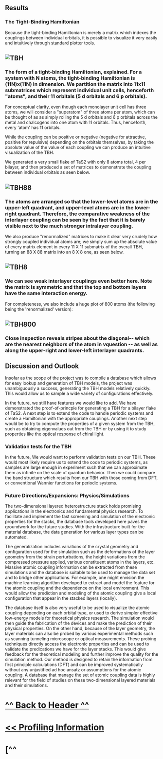 
## Results

### The Tight-Binding Hamiltonian

Because the tight-binding Hamiltonian is merely a matrix which indexes the couplings between individual orbitals, it is possible to visualize it very easily and intuitively through standard plotter tools. 

## ![TBH](figures/TBH_Form.png)
### The form of a tight-binding Hamiltonian, explained. For a system with N atoms, the tight-binding Hamiltonian is (11N)x(11N) in dimension. We partition the matrix into 11x11 submatrices which represent individual unit cells, henceforth "atoms", and their 11 orbitals (5 d orbitals and 6 p orbitals).

For conceptual clarity, even though each monolayer unit cell has three atoms, we will consider a "superatom" of three atoms per atom, which can be thought of as as simply rolling the 5 d orbitals and 6 p orbitals across the metal and chalcogens into one atom with 11 orbitals. Thus, henceforth, every 'atom' has 11 orbitals.

While the coupling can be positive or negative (negative for attractive, positive for repulsive) depending on the orbitals themselves, by taking the absolute value of the value of each coupling we can produce an intuitive visualization of the TBH. 

We generated a very small flake of TaS2 with only 8 atoms total, 4 per bilayer, and then produced a set of matrices to demonstrate the coupling between individual orbitals as seen below.

## ![TBH88](figures/88x88.png)
### The atoms are arranged so that the lower-level atoms are in the upper-left quadrant, and upper-level atoms are in the lower-right quadrant. Therefore, the comparative weakness of the interlayer coupling can be seen by the fact that it is barely visible next to the much stronger intralayer coupling.

We also produce "renormalized"  matrices to make it clear very crudely how strongly coupled individual atoms are; we simply sum up the absolute value of every matrix element in every 11 X 11 submatrix of the overall TBH, turning an 88 X 88 matrix into an 8 X 8 one, as seen below.

## ![TBH8](figures/8x8.png)
### We can see weak interlayer couplings even better here. Note the matrix is symmetric and that the top and bottom layers have the same interaction energy.

For completeness, we also include a huge plot of 800 atoms (the following being the 'renormalized' version):

## ![TBH800](figures/800x800.png)
### Close inspection reveals stripes about the diagonal-- which are the nearest neighbors of the atom in vquestion -- as well as along the upper-right and lower-left interlayer quadrants.


## Discussion and Outlook

Insofar as the scope of the project was to compile a database which allows for easy lookup and generation of TBH models, the project was unambiguously a success, generating the TBH models relatively quickly. This would allow us to sample a wide variety of configurations effectively.

In the future, we still have features we would like to add. We have demonstrated the proof-of-princple for generating a TBH for a bilayer flake of TaS2. A next step is to extend the code to handle periodic systems and create a Hamiltonian with the appropriate couplings. Another next step would be to try to compute the properties of a given system from the TBH, such as obtaining eigenvalues out from the TBH or by using it to study properties like the optical response of chiral light.

### Validation tests for the TBH
In the future, We would want to perform validation tests on our TBH. These would most likely require us to extend the code to periodic systems, as samples are large enough in experiment such that we can approximate them as infinite on the scale of quantum behavior. Then we could compare the band structure which results from our TBH with those coming from DFT, or conventional Wannier functions for periodic systems.

### Future Directions/Expansions: Physics/Simulations
The two-dimensional layered heterostructure stack holds promising applications in the electronics and fundamental physics research. To facilitate and implement the fast screening and simulation of the electronic properties for the stacks, the database tools developed here paves the groundwork for the future studies. With the infrastructure built for the material database, the data generation for various layer types can be automated. 

The generalization includes variations of the crystal geometry and configuration used for the simulation such as the deformations of the layer geometry from the strain perturbations, the height variations from the compressed pressure applied, various constituent atoms in the layers, etc. Massive atomic coupling information can be extracted from these simulations and the database is suitable to be used to manage the data set and to bridge other applications. For example, one might envision the machine learning algorithm developed to extract and model the feature for the atomic coupling and the dependence on the local environment. This would allow the prediction and modeling of the atomic coupling give a local configuration that appear in the stacked layers (locally). 


The database itself is also very useful to be used to visualize the atomic coupling depending on each orbital type, or used to derive simpler effective low-energy models for theoretical physics research. The simulation would then guide the fabrication of the devices and make the prediction of their physical properties. On the other hand, because of the layer geometry, the layer materials can also be probed by various experimental methods such as scanning tunneling microscope or optical measurements. These probing techniques directly access the electronic properties and can be used to validate the predications we have for the layer stacks. This would give feedback for the theoretical modeling and further improve the quality for the simulation method. Our method is designed to retain the information from first principle calculations (DFT) and can be improved systematically without any unjustified ad hoc ansatz or assumptions for the atomic coupling. A database that manage the set of atomic coupling data is highly relevant for the field of studies on these two-dimensional layered materials and their simulations. 

# [^^ Back to Header ^^](https://github.com/stevetorr/wannier_shift/header)
# [<< Profiling Information](https://github.com/stevetorr/wannier_shift/blob/master/docs/profile.md)
# [^^
